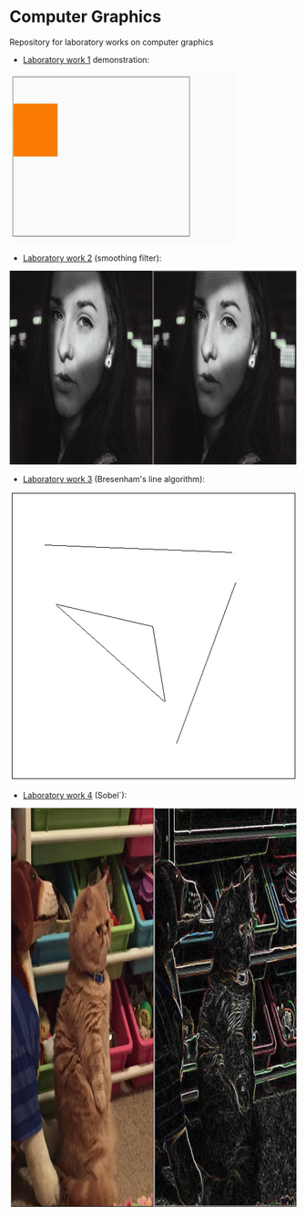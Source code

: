 
# Computer Graphics
Repository for laboratory works on computer graphics

- [Laboratory work 1](https://github.com/Sviatoslavchik/CG/tree/master/lab_01) demonstration:

<img src="https://github.com/Sviatoslavchik/CG/blob/master/images/lab%201.1.gif" width="400" height="300" />

- [Laboratory work 2](https://github.com/Sviatoslavchik/CG/blob/master/lab_02/lab%202.html) (smoothing filter):

<img src="https://github.com/Sviatoslavchik/CG/blob/master/images/lab%202.jpg" width="965" height="340" />

- [Laboratory work 3](https://github.com/Sviatoslavchik/CG/blob/master/lab_03/lab%203.html) (Bresenham's line algorithm):

<img src="https://github.com/Sviatoslavchik/CG/blob/master/images/lab%203.jpg" width="508" height="507" />

- [Laboratory work 4](https://github.com/Sviatoslavchik/CG/blob/master/lab_04/lab%204.html) (Sobel`):

<img src="https://github.com/Sviatoslavchik/CG/blob/master/images/lab04.PNG" width="1133" height="700" />


